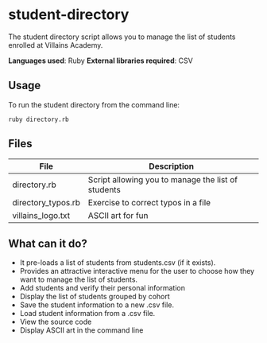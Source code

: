 # student-directory

The student directory script allows you to manage the list of students enrolled at Villains Academy. 

**Languages used**: Ruby
**External libraries required**: CSV

## Usage

To run the student directory from the command line:
```shell
ruby directory.rb
```

## Files

| File    | Description |
| ----------- | ----------- |
| directory.rb  | Script allowing you to manage the list of students      |
| directory_typos.rb   | Exercise to correct typos in a file  |
| villains_logo.txt   | ASCII art for fun       |

## What can it do?
* It pre-loads a list of students from students.csv (if it exists). 
* Provides an attractive interactive menu for the user to choose how they want to manage the list of students. 
* Add students and verify their personal information
* Display the list of students grouped by cohort
* Save the student information to a new .csv file.
* Load student information from a .csv file.
* View the source code
* Display ASCII art in the command line